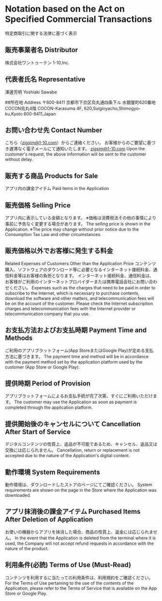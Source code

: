 # Notation based on the Act on Specified Commercial Transactions
特定商取引に関する法律に基づく表示

## 販売事業者名 Distributor
株式会社ワントゥーテン
1-10,Inc.

## 代表者氏名 Representative
澤邊芳明
Yoshiaki Sawabe

##所在地 Address
〒600-8411
京都市下京区烏丸通四条下ル 水銀屋町620番地COCON烏丸4階
COCON-Karasuma 4F, 620,Suiginyacho,Shimogyo-ku,Kyoto 600-8411,Japan

## お問い合わせ先 Contact Number
こちら（zigsim@1-10.com）からご連絡ください。
お客様からのご要望に基づき遅滞なく電子メールにて通知いたします。
zigsim@1-10.com
Upon the customer's request, the above information will be sent to the customer without delay.

## 販売する商品 Products for Sale
アプリ内の課金アイテム
Paid items in the Application

## 販売価格 Selling Price
アプリ内に表示している金額となります。
※価格は消費税法その他の事情により事前に予告なく変更する場合があります。
The selling price is shown in the Application.
※The price may change without prior notice due to the Consumption Tax Law and other circumstances.

## 販売価格以外でお客様に発生する料金
Related Expenses of Customers Other than the Application Price
コンテンツ購入、ソフトウェアのダウンロード等に必要となるインターネット接続料金、通信料金等はお客様の負担となります。 インターネット接続料金、通信料金は、お客様がご利用のインターネットプロバイダーまたは携帯電話会社にお問い合わせください。
Expenses such as the charges that need to be paid in order to subscribe to the Internet, which is necessary to purchase contents, download the software and other matters, and telecommunication fees will be on the account of the customer.
Please check the Internet subscription charges and telecommunication fees with the Internet provider or telecommunication company that you use.

## お支払方法およびお支払時期 Payment Time and Methods
ご利用のアプリプラットフォーム(App StoreまたはGoogle Play)が定める支払方法に基づきます。
The payment time and method will be in accordance with the payment method set by the application platform used by the customer (App Store or Google Play).

## 提供時期 Period of Provision
アプリプラットフォームによるお支払手続が完了次第、すぐにご利用いただけます。
The customer may use the Application as soon as payment is completed through the application platform.

## 提供開始後のキャンセルについて Cancellation After Start of Service
デジタルコンテンツの性質上、返品が不可能であるため、キャンセル、返品又は交換には応じられません。
Cancellation, return or replacement is not accepted due to the nature of the Application's digital content.

## 動作環境 System Requirements
動作環境は、ダウンロードしたストアのページにてご確認ください。
System requirements are shown on the page in the Store where the Application was downloaded.

## アプリ抹消後の課金アイテム Purchased Items After Deletion of Application
お使いの機器からアプリを抹消した場合、商品の性質上、返金には応じられません。
In the event that the Application is deleted from the terminal where it is used, the Company will not accept refund requests in accordance with the nature of the product.

## 利用条件(必読) Terms of Use (Must-Read)
コンテンツを利用するに当たっての利用条件は、利用規約をご確認ください。
For the Terms of Use pertaining to the use of the contents of the Application, please refer to
the Terms of Service that is available on the App Store or Google Play.
